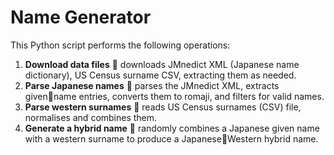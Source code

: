 # Name Generator

This Python script performs the following operations:

1. **Download data files**  downloads JMnedict XML (Japanese name dictionary), US Census surname CSV, extracting them as needed.
2. **Parse Japanese names**  parses the JMnedict XML, extracts givenname entries, converts them to romaji, and filters for valid names.
3. **Parse western surnames**  reads US Census surnames (CSV) file, normalises and combines them.
4. **Generate a hybrid name**  randomly combines a Japanese given name with a western surname to produce a JapaneseWestern hybrid name.
